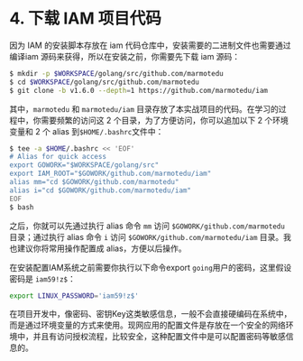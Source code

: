 # 4. 下载 IAM 项目代码

因为 IAM 的安装脚本存放在 iam 代码仓库中，安装需要的二进制文件也需要通过编译iam 源码来获得，所以在安装之前，你需要先下载 iam 源码：

```bash
$ mkdir -p $WORKSPACE/golang/src/github.com/marmotedu
$ cd $WORKSPACE/golang/src/github.com/marmotedu
$ git clone -b v1.6.0 --depth=1 https://github.com/marmotedu/iam
```

其中，`marmotedu` 和 `marmotedu/iam` 目录存放了本实战项目的代码。在学习的过程中，你需要频繁的访问这 2 个目录，为了方便访问，你可以追加以下 2 个环境变量和 2 个 alias 到`$HOME/.bashrc`文件中：

```bash
$ tee -a $HOME/.bashrc << 'EOF'
# Alias for quick access
export GOWORK="$WORKSPACE/golang/src"
export IAM_ROOT="$GOWORK/github.com/marmotedu/iam"
alias mm="cd $GOWORK/github.com/marmotedu"
alias i="cd $GOWORK/github.com/marmotedu/iam"
EOF
$ bash
```

之后，你就可以先通过执行 alias 命令 `mm` 访问 `$GOWORK/github.com/marmotedu` 目录；通过执行 alias 命令 `i` 访问 `$GOWORK/github.com/marmotedu/iam` 目录。我也建议你将常用操作配置成 alias，方便以后操作。

在安装配置IAM系统之前需要你执行以下命令export `going`用户的密码，这里假设密码是 `iam59!z$`：

```bash
export LINUX_PASSWORD='iam59!z$'
```

在项目开发中，像密码、密钥Key这类敏感信息，一般不会直接硬编码在系统中，而是通过环境变量的方式来使用。现网应用的配置文件是存放在一个安全的网络环境中，并且有访问授权流程，比较安全，这种配置文件中是可以配置密码等敏感信息的。

